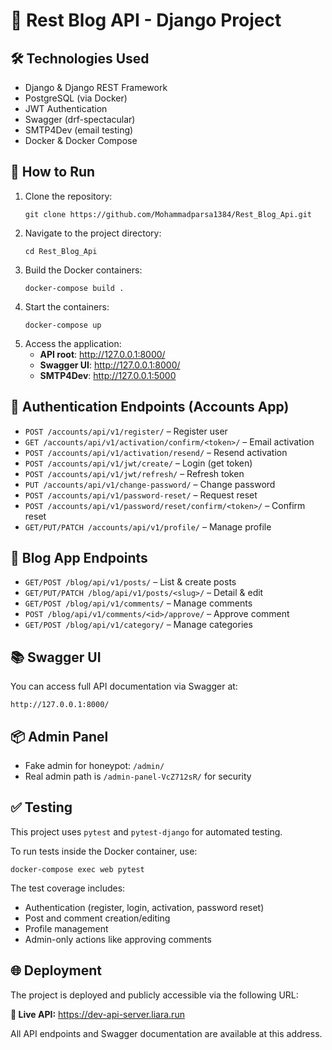 <body>

  <h1>📘 Rest Blog API - Django Project</h1>

  <div class="section">
    <h2>🛠 Technologies Used</h2>
    <ul>
      <li>Django & Django REST Framework</li>
      <li>PostgreSQL (via Docker)</li>
      <li>JWT Authentication</li>
      <li>Swagger (drf-spectacular)</li>
      <li>SMTP4Dev (email testing)</li>
      <li>Docker & Docker Compose</li>
    </ul>
  </div>

  <div class="section">
    <h2>🚀 How to Run</h2>
    <ol>
      <li>Clone the repository:
        <pre><code>git clone https://github.com/Mohammadparsa1384/Rest_Blog_Api.git</code></pre>
      </li>
      <li>Navigate to the project directory:
        <pre><code>cd Rest_Blog_Api</code></pre>
      </li>
      <li>Build the Docker containers:
        <pre><code>docker-compose build .</code></pre>
      </li>
      <li>Start the containers:
        <pre><code>docker-compose up</code></pre>
      </li>
      <li>Access the application:
        <ul>
          <li><strong>API root</strong>: <a href="http://127.0.0.1:8000/" target="_blank">http://127.0.0.1:8000/</a></li>
          <li><strong>Swagger UI</strong>: <a href="http://127.0.0.1:8000/" target="_blank">http://127.0.0.1:8000/</a></li>
          <li><strong>SMTP4Dev</strong>: <a href="http://127.0.0.1:5000" target="_blank">http://127.0.0.1:5000</a></li>
        </ul>
      </li>
    </ol>
  </div>

  <div class="section">
    <h2>🔐 Authentication Endpoints (Accounts App)</h2>
    <ul>
      <li><code>POST /accounts/api/v1/register/</code> – Register user</li>
      <li><code>GET /accounts/api/v1/activation/confirm/&lt;token&gt;/</code> – Email activation</li>
      <li><code>POST /accounts/api/v1/activation/resend/</code> – Resend activation</li>
      <li><code>POST /accounts/api/v1/jwt/create/</code> – Login (get token)</li>
      <li><code>POST /accounts/api/v1/jwt/refresh/</code> – Refresh token</li>
      <li><code>PUT /accounts/api/v1/change-password/</code> – Change password</li>
      <li><code>POST /accounts/api/v1/password-reset/</code> – Request reset</li>
      <li><code>POST /accounts/api/v1/password/reset/confirm/&lt;token&gt;/</code> – Confirm reset</li>
      <li><code>GET/PUT/PATCH /accounts/api/v1/profile/</code> – Manage profile</li>
    </ul>
  </div>

  <div class="section">
    <h2>📝 Blog App Endpoints</h2>
    <ul>
      <li><code>GET/POST /blog/api/v1/posts/</code> – List & create posts</li>
      <li><code>GET/PUT/PATCH /blog/api/v1/posts/&lt;slug&gt;/</code> – Detail & edit</li>
      <li><code>GET/POST /blog/api/v1/comments/</code> – Manage comments</li>
      <li><code>POST /blog/api/v1/comments/&lt;id&gt;/approve/</code> – Approve comment</li>
      <li><code>GET/POST /blog/api/v1/category/</code> – Manage categories</li>
    </ul>
  </div>

  <div class="section">
    <h2>📚 Swagger UI</h2>
    <p>You can access full API documentation via Swagger at:</p>
    <p><code>http://127.0.0.1:8000/</code></p>
  </div>

  <div class="section">
    <h2>📦 Admin Panel</h2>
    <ul>
      <li>Fake admin for honeypot: <code>/admin/</code></li>
      <li>Real admin path is <code>/admin-panel-VcZ712sR/</code> for security</li>
    </ul>
  </div>

  <div class="section">
    <h2>✅ Testing</h2>
    <p>This project uses <code>pytest</code> and <code>pytest-django</code> for automated testing.</p>
    <p>To run tests inside the Docker container, use:</p>
    <pre><code>docker-compose exec web pytest</code></pre>
    <p>The test coverage includes:</p>
    <ul>
      <li>Authentication (register, login, activation, password reset)</li>
      <li>Post and comment creation/editing</li>
      <li>Profile management</li>
      <li>Admin-only actions like approving comments</li>
    </ul>
  </div>

  <div class="section">
    <h2>🌐 Deployment</h2>
    <p>The project is deployed and publicly accessible via the following URL:</p>
    <p><strong>🔗 Live API:</strong> <a href="https://dev-api-server.liara.run" target="_blank">https://dev-api-server.liara.run</a></p>
    <p>All API endpoints and Swagger documentation are available at this address.</p>
  </div>

</body>
